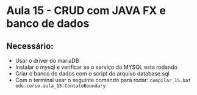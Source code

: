 # Aula 15 - CRUD com JAVA FX e banco de dados

## Necessário:
- Usar o driver do mariaDB
- Instalar o mysql e verificar se o serviço do MYSQL esta rodando
- Criar o banco de dados com o script do arquivo database.sql
- Com o terminal usar o seguinte comando para rodar: `compilar_15.bat edu.curso.aula_15.ContatoBoundary`

